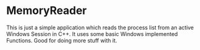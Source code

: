 # MemoryReader

This is just a simple application which reads the process list from an active Windows Session in C++.
It uses some basic Windows implemented Functions. Good for doing more stuff with it.
